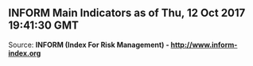 ## INFORM Main Indicators as of Thu, 12 Oct 2017 19:41:30 GMT

Source: **INFORM (Index For Risk Management) - http://www.inform-index.org**